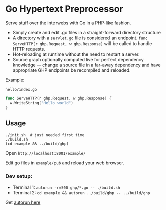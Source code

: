 # Go Hypertext Preprocessor

Serve stuff over the interwebs with Go in a PHP-like fashion.

- Simply create and edit .go files in a straight-forward directory structure
- A directory with a `servlet.go` file is considered an endpoint. `func ServeHTTP(r ghp.Request, w ghp.Response)` will be called to handle HTTP requests.
- Hot-reloading at runtime without the need to restart a server.
- Source graph optionally computed live for perfect dependency knowledge — change a source file in a far-away dependency and have appropriate GHP endpoints be recompiled and reloaded.

Example:

`hello/index.go`

```go
func ServeHTTP(r ghp.Request, w ghp.Response) {
  w.WriteString("Hello world")
}
```

## Usage

```
./init.sh  # just needed first time
./build.sh
(cd example && ../build/ghp)
```

Open `http://localhost:8001/example/`

Edit go files in `example/pub` and reload your web browser.


### Dev setup:

- Terminal 1: `autorun -r=500 ghp/*.go -- ./build.sh`
- Terminal 2: `cd example && autorun ../build/ghp -- ../build/ghp`

Get [autorun here](https://github.com/rsms/autorun)

